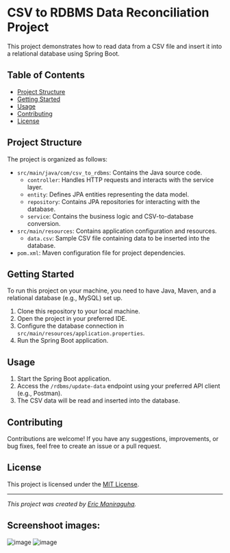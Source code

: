 # CSV to RDBMS Data Reconciliation Project

This project demonstrates how to read data from a CSV file and insert it into a relational database using Spring Boot.

## Table of Contents

- [Project Structure](#project-structure)
- [Getting Started](#getting-started)
- [Usage](#usage)
- [Contributing](#contributing)
- [License](#license)

## Project Structure

The project is organized as follows:

- `src/main/java/com/csv_to_rdbms`: Contains the Java source code.
  - `controller`: Handles HTTP requests and interacts with the service layer.
  - `entity`: Defines JPA entities representing the data model.
  - `repository`: Contains JPA repositories for interacting with the database.
  - `service`: Contains the business logic and CSV-to-database conversion.
- `src/main/resources`: Contains application configuration and resources.
  - `data.csv`: Sample CSV file containing data to be inserted into the database.
- `pom.xml`: Maven configuration file for project dependencies.

## Getting Started

To run this project on your machine, you need to have Java, Maven, and a relational database (e.g., MySQL) set up.

1. Clone this repository to your local machine.
2. Open the project in your preferred IDE.
3. Configure the database connection in `src/main/resources/application.properties`.
4. Run the Spring Boot application.

## Usage

1. Start the Spring Boot application.
2. Access the `/rdbms/update-data` endpoint using your preferred API client (e.g., Postman).
3. The CSV data will be read and inserted into the database.

## Contributing

Contributions are welcome! If you have any suggestions, improvements, or bug fixes, feel free to create an issue or a pull request.

## License

This project is licensed under the [MIT License](LICENSE).

---

*This project was created by [Eric Maniraguha](https://github.com/ericmaniraguha/update_rdbms_from_csv.git).*

## Screenshoot images: 

![image](https://github.com/ericmaniraguha/update_rdbms_from_csv/assets/44385819/0578ea7b-c62c-4c4f-bb0c-6b05e616a698)
![image](https://github.com/ericmaniraguha/update_rdbms_from_csv/assets/44385819/f663956e-8dc5-45a2-b7c4-07f06f3ed878)


